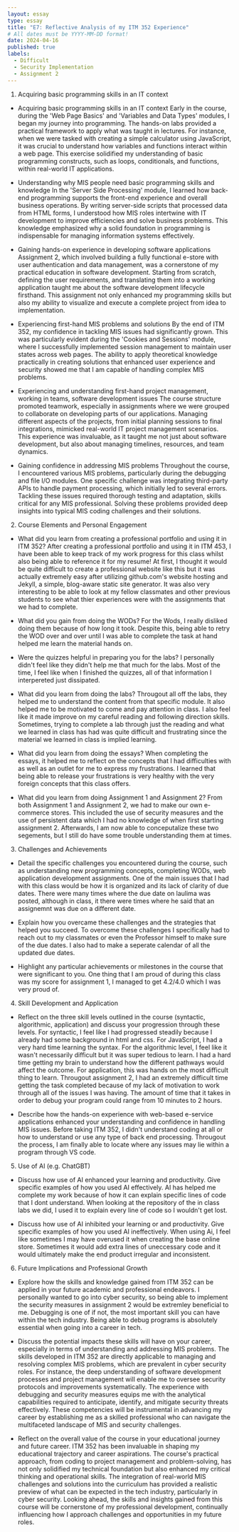 ```yaml
---
layout: essay
type: essay
title: "E7: Reflective Analysis of my ITM 352 Experience"
# All dates must be YYYY-MM-DD format!
date: 2024-04-16
published: true
labels:
  - Difficult
  - Security Implementation
  - Assignment 2
---
```


1. Acquiring basic programming skills in an IT context

- Acquiring basic programming skills in an IT context
Early in the course, during the 'Web Page Basics' and 'Variables and Data Types' modules, I began my journey into programming. The hands-on labs provided a practical framework to apply what was taught in lectures. For instance, when we were tasked with creating a simple calculator using JavaScript, it was crucial to understand how variables and functions interact within a web page. This exercise solidified my understanding of basic programming constructs, such as loops, conditionals, and functions, within real-world IT applications.

- Understanding why MIS people need basic programming skills and knowledge
In the 'Server Side Processing' module, I learned how back-end programming supports the front-end experience and overall business operations. By writing server-side scripts that processed data from HTML forms, I understood how MIS roles intertwine with IT development to improve efficiencies and solve business problems. This knowledge emphasized why a solid foundation in programming is indispensable for managing information systems effectively.

- Gaining hands-on experience in developing software applications
Assignment 2, which involved building a fully functional e-store with user authentication and data management, was a cornerstone of my practical education in software development. Starting from scratch, defining the user requirements, and translating them into a working application taught me about the software development lifecycle firsthand. This assignment not only enhanced my programming skills but also my ability to visualize and execute a complete project from idea to implementation.

- Experiencing first-hand MIS problems and solutions
By the end of ITM 352, my confidence in tackling MIS issues had significantly grown. This was particularly evident during the 'Cookies and Sessions' module, where I successfully implemented session management to maintain user states across web pages. The ability to apply theoretical knowledge practically in creating solutions that enhanced user experience and security showed me that I am capable of handling complex MIS problems.

- Experiencing and understanding first-hand project management, working in teams, software development issues
The course structure promoted teamwork, especially in assignments where we were grouped to collaborate on developing parts of our applications. Managing different aspects of the projects, from initial planning sessions to final integrations, mimicked real-world IT project management scenarios. This experience was invaluable, as it taught me not just about software development, but also about managing timelines, resources, and team dynamics.

- Gaining confidence in addressing MIS problems
Throughout the course, I encountered various MIS problems, particularly during the debugging and file I/O modules. One specific challenge was integrating third-party APIs to handle payment processing, which initially led to several errors. Tackling these issues required thorough testing and adaptation, skills critical for any MIS professional. Solving these problems provided deep insights into typical MIS coding challenges and their solutions.




2. Course Elements and Personal Engagement 
- What did you learn from creating a professional portfolio and using it in ITM 352?
After creating a professional portfolio and using it in ITM 453, I have been able to keep track of my work progress for this class whilst also being able to reference it for my resume! At first, I thought it would be quite difficult to create a professional website like this but it was actually extremely easy after utilizing github.com's website hosting and Jekyll, a simple, blog-aware static site generator. It was also very interesting to be able to look at my fellow classmates and other previous students to see what thier experiences were with the assignments that we had to complete.
  
- What did you gain from doing the WODs?
For the Wods, I really disliked doing them because of how long it took. Despite this, being able to retry the WOD over and over until I was able to complete the task at hand helped me learn the material hands on.

- Were the quizzes helpful in preparing you for the labs?
I personally didn't feel like they didn't help me that much for the labs. Most of the time, I feel like when I finished the quizzes, all of that information I interpereted just dissipated.

- What did you learn from doing the labs?
Througout all off the labs, they helped me to understand the content from that specific module. It also helped me to be motivated to come and pay attention in class. I also feel like it made improve on my careful reading and following direction skills. Sometimes, trying to complete  a lab through just the reading and what we learned in class has had was quite difficult and frustrating since the material we learned in class is implied learning.

- What did you learn from doing the essays?
When completing the essays, it helped me to reflect on the concepts that I had difficulties with as well as an outlet for me to express my frustrations. I learned that being able to release your frustrations is very healthy with the very foreign concepts that this class offers.

- What did you learn from doing Assignment 1 and Assignment 2?
From both Assignment 1 and Assignment 2, we had to make our own e-commerce stores. This included the use of security measures and the use of persistent data which I had no knowledge of when first starting assignment 2. Afterwards, I am now able to conceputalize these two segements, but I still do have some trouble understanding them at times.





3. Challenges and Achievements
- Detail the specific challenges you encountered during the course, such as understanding new programming concepts, completing WODs, web application development assignments.
One of the main issues that I had with this class would be how it is organized and its lack of clarity of due dates. There were many times where the due date on laulima was posted, although in class, it there were times where he said that an assignemnt was due on a different date.

- Explain how you overcame these challenges and the strategies that helped you succeed.
To overcome these challenges I specifically had to reach out to my classmates or even the Professor himself to make sure of the due dates. I also had to make a seperate calendar of all the updated due dates.

- Highlight any particular achievements or milestones in the course that were significant to you.
One thing that I am proud of during this class was my score for assignment 1, I managed to get 4.2/4.0 which I was very proud of.

4. Skill Development and Application
- Reflect on the three skill levels outlined in the course (syntactic, algorithmic, application) and discuss your progression through these levels.
For syntactic, I feel like I had progressed steadily because I already had some background in html and css. For JavaScript, I had a very hard time learning the syntax. For the algorithmic level, I feel like it wasn't necessarily difficult but it was super tedious to learn. I had a hard time getting my brain to understand how the different pathways would affect the outcome. For application, this was hands on the most difficult thing to learn. Througout assignment 2, I had an extremely difficult time getting the task completed because of my lack of motivation to work through all of the issues I was having. The amount of time that it takes in order to debug your program could range from 10 minutes to 2 hours.

- Describe how the hands-on experience with web-based e-service applications enhanced your understanding and confidence in handling MIS issues.
Before taking ITM 352, I didn't understand coding at all or how to understand or use any type of back end processing. Througout the process, I am finally able to locate where any issues may lie within a program through VS code.




5. Use of AI (e.g. ChatGBT)
- Discuss how use of AI enhanced your learning and productivity. Give specific examples of how you used AI effectively.
AI has helped me complete my work because of how it can explain specific lines of code that I dont understand. When looking at the repository of the in class labs we did, I used it to explain every line of code so I wouldn't get lost.

- Discuss how use of AI inhibited your learning or and productivity. Give specific examples of how you used AI ineffectively.
When using Ai, I feel like sometimes I may have overused it when creating the base online store. Sometimes it would add extra lines of uneccessary code and it would ultimately make the end product irregular and inconsistent.




6. Future Implications and Professional Growth
- Explore how the skills and knowledge gained from ITM 352 can be applied in your future academic and professional endeavors.
I personally wanted to go into cyber security, so being able to implement the security measures in assignment 2 would be extremley beneficial to me. Debugging is one of if not, the most important skill you can have within the tech industry. Being able to debug programs is absolutely essential when going into a career in tech.

- Discuss the potential impacts these skills will have on your career, especially in terms of understanding and addressing MIS problems.
The skills developed in ITM 352 are directly applicable to managing and resolving complex MIS problems, which are prevalent in cyber security roles. For instance, the deep understanding of software development processes and project management will enable me to oversee security protocols and improvements systematically. The experience with debugging and security measures equips me with the analytical capabilities required to anticipate, identify, and mitigate security threats effectively. These competencies will be instrumental in advancing my career by establishing me as a skilled professional who can navigate the multifaceted landscape of MIS and security challenges.

- Reflect on the overall value of the course in your educational journey and future career.
ITM 352 has been invaluable in shaping my educational trajectory and career aspirations. The course's practical approach, from coding to project management and problem-solving, has not only solidified my technical foundation but also enhanced my critical thinking and operational skills. The integration of real-world MIS challenges and solutions into the curriculum has provided a realistic preview of what can be expected in the tech industry, particularly in cyber security. Looking ahead, the skills and insights gained from this course will be cornerstone of my professional development, continually influencing how I approach challenges and opportunities in my future roles.
